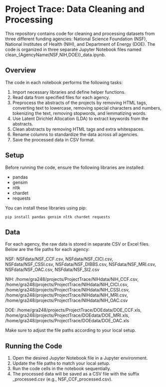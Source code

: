 # Project Trace: Data Cleaning and Processing
This repository contains code for cleaning and processing datasets from three different funding agencies: National Science Foundation (NSF), National Institutes of Health (NIH), and Department of Energy (DOE). The code is organized in three separate Jupyter Notebook files named clean_{AgencyName(NSF,NIH,DOE)}_data.ipynb.

## Overview
The code in each notebook performs the following tasks:

1. Import necessary libraries and define helper functions.
2. Read data from specified files for each agency.
3. Preprocess the abstracts of the projects by removing HTML tags, converting text to lowercase, removing special characters and numbers, tokenizing the text, removing stopwords, and lemmatizing words.
4. Use Latent Dirichlet Allocation (LDA) to extract keywords from the abstracts.
5. Clean abstracts by removing HTML tags and extra whitespaces.
6. Rename columns to standardize the data across all agencies.
7. Save the processed data in CSV format.

## Setup
Before running the code, ensure the following libraries are installed:

* pandas
* gensim
* nltk
* chardet
* requests

You can install these libraries using pip:
```
pip install pandas gensim nltk chardet requests
```

## Data
For each agency, the raw data is stored in separate CSV or Excel files. Below are the file paths for each agency:

NSF: NSFdata/NSF_CCF.csv, NSFdata/NSF_CICI.csv, NSFdata/NSF_CSSI.csv, NSFdata/NSF_DIBBS.csv, NSFdata/NSF_MRI.csv, NSFdata/NSF_OAC.csv, NSFdata/NSF_SI2.csv

NIH: /home/gra248/projects/ProjectTrace/NIHdata/NIH_CCF.csv, /home/gra248/projects/ProjectTrace/NIHdata/NIH_CICI.csv, /home/gra248/projects/ProjectTrace/NIHdata/NIH_CSSI.csv, /home/gra248/projects/ProjectTrace/NIHdata/NIH_MRI.csv, /home/gra248/projects/ProjectTrace/NIHdata/NIH_OAC.csv

DOE: /home/gra248/projects/ProjectTrace/DOEdata/DOE_CCF.xls, /home/gra248/projects/ProjectTrace/DOEdata/DOE_MRI.xls, /home/gra248/projects/ProjectTrace/DOEdata/DOE_OAC.xls

Make sure to adjust the file paths according to your local setup.

## Running the Code

1. Open the desired Jupyter Notebook file in a Jupyter environment.
2. Update the file paths to match your local setup.
3. Run the code cells in the notebook sequentially.
4. The processed data will be saved as a CSV file with the suffix _processed.csv (e.g., NSF_CCF_processed.csv).
